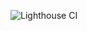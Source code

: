 ![Lighthouse CI](https://github.com/nfrostdev/www.digital-masterpiece.com/workflows/Lighthouse%20CI/badge.svg)